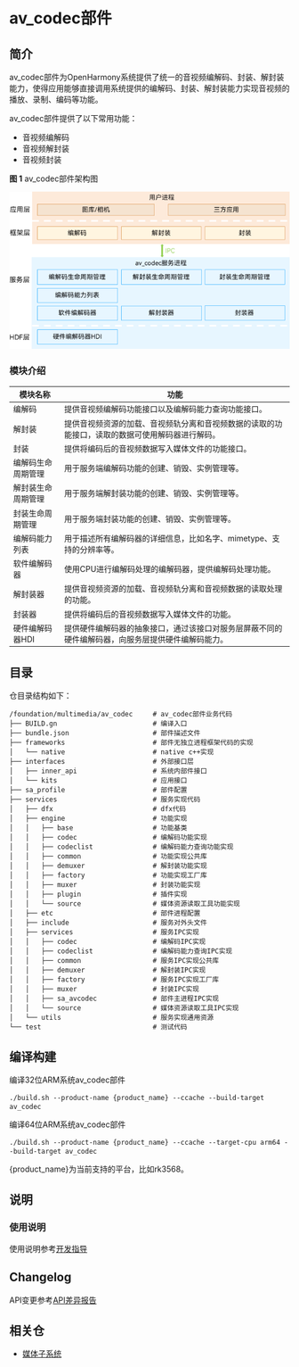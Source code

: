 # av_codec部件


## 简介

av_codec部件为OpenHarmony系统提供了统一的音视频编解码、封装、解封装能力，使得应用能够直接调用系统提供的编解码、封装、解封装能力实现音视频的播放、录制、编码等功能。

av_codec部件提供了以下常用功能：
- 音视频编解码
- 音视频解封装
- 音视频封装

**图 1** av_codec部件架构图

![av_codec部件架构图](figures/framework-image-zh_CN.png)

### 模块介绍
| 模块名称 | 功能 |
| -------- | -------- |
| 编解码 | 提供音视频编解码功能接口以及编解码能力查询功能接口。 |
| 解封装 | 提供音视频资源的加载、音视频轨分离和音视频数据的读取的功能接口，读取的数据可使用解码器进行解码。 |
| 封装 | 提供将编码后的音视频数据写入媒体文件的功能接口。 |
| 编解码生命周期管理 | 用于服务端编解码功能的创建、销毁、实例管理等。 |
| 解封装生命周期管理 | 用于服务端解封装功能的创建、销毁、实例管理等。 |
| 封装生命周期管理 | 用于服务端封装功能的创建、销毁、实例管理等。 |
| 编解码能力列表 | 用于描述所有编解码器的详细信息，比如名字、mimetype、支持的分辨率等。 |
| 软件编解码器 | 使用CPU进行编解码处理的编解码器，提供编解码处理功能。 |
| 解封装器 | 提供音视频资源的加载、音视频轨分离和音视频数据的读取处理的功能。 |
| 封装器 | 提供将编码后的音视频数据写入媒体文件的功能。 |
| 硬件编解码器HDI | 提供硬件编解码器的抽象接口，通过该接口对服务层屏蔽不同的硬件编解码器，向服务层提供硬件编解码能力。 |


## 目录

仓目录结构如下：

```
/foundation/multimedia/av_codec     # av_codec部件业务代码
├── BUILD.gn                        # 编译入口
├── bundle.json                     # 部件描述文件
├── frameworks                      # 部件无独立进程框架代码的实现
│   └── native                      # native c++实现
├── interfaces                      # 外部接口层
│   ├── inner_api                   # 系统内部件接口
│   └── kits                        # 应用接口
├── sa_profile                      # 部件配置
├── services                        # 服务实现代码
│   ├── dfx                         # dfx代码
│   ├── engine                      # 功能实现
│   │   ├── base                    # 功能基类
│   │   ├── codec                   # 编解码功能实现
│   │   ├── codeclist               # 编解码能力查询功能实现
│   │   ├── common                  # 功能实现公共库
│   │   ├── demuxer                 # 解封装功能实现
│   │   ├── factory                 # 功能实现工厂库
│   │   ├── muxer                   # 封装功能实现
│   │   ├── plugin                  # 插件实现
│   │   └── source                  # 媒体资源读取工具功能实现
│   ├── etc                         # 部件进程配置
│   ├── include                     # 服务对外头文件
│   ├── services                    # 服务IPC实现
│   │   ├── codec                   # 编解码IPC实现
│   │   ├── codeclist               # 编解码能力查询IPC实现
│   │   ├── common                  # 服务IPC实现公共库
│   │   ├── demuxer                 # 解封装IPC实现
│   │   ├── factory                 # 服务IPC实现工厂库
│   │   ├── muxer                   # 封装IPC实现
│   │   ├── sa_avcodec              # 部件主进程IPC实现
│   │   └── source                  # 媒体资源读取工具IPC实现
│   └── utils                       # 服务实现通用资源
└── test                            # 测试代码
```


## 编译构建

编译32位ARM系统av_codec部件
```
./build.sh --product-name {product_name} --ccache --build-target av_codec
```

编译64位ARM系统av_codec部件
```
./build.sh --product-name {product_name} --ccache --target-cpu arm64 --build-target av_codec
```

{product_name}为当前支持的平台，比如rk3568。


## 说明

### 使用说明
使用说明参考[开发指导](./doc/avmuxer-overview.md)


## Changelog
API变更参考[API差异报告](./doc/native-apidiff-4.0.8.1.md)


## 相关仓

- [媒体子系统](https://gitee.com/openharmony/docs/blob/master/zh-cn/readme/%E5%AA%92%E4%BD%93%E5%AD%90%E7%B3%BB%E7%BB%9F.md)